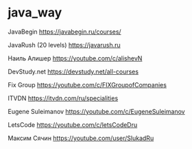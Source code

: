 # java_way

JavaBegin
https://javabegin.ru/courses/


JavaRush (20 levels)
https://javarush.ru


Наиль Алишер
https://youtube.com/c/alishevN


DevStudy.net
https://devstudy.net/all-courses


Fix Group
https://youtube.com/c/FIXGroupofCompanies


ITVDN
https://itvdn.com/ru/specialities


Eugene Suleimanov
https://youtube.com/c/EugeneSuleimanov


LetsCode
https://youtube.com/c/letsCodeDru


Максим Сячин 
https://youtube.com/user/SlukadRu
